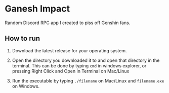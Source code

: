 # Ganesh Impact

Random Discord RPC app I created to piss off Genshin fans.

## How to run

1. Download the latest release for your operating system.

2. Open the directory you downloaded it to and open that directory in the terminal. This can be done by typing `cmd` in windows explorer, or pressing Right Click and Open in Terminal on Mac/Linux

3. Run the executable by typing `./filename` on Mac/Linux and `filename.exe` on Windows.
